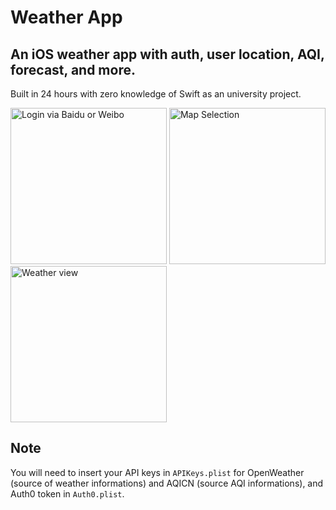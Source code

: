 # Weather App

## An iOS weather app with auth, user location, AQI, forecast, and more.

Built in 24 hours with zero knowledge of Swift as an university project.

<img src="https://user-images.githubusercontent.com/9087165/49335846-bd530d80-f630-11e8-9e84-fd068939b1c5.png" alt="Login via Baidu or Weibo" width="250">

<img src="https://user-images.githubusercontent.com/9087165/49335755-db1f7300-f62e-11e8-85c4-7e9ba91105c3.png" alt="Map Selection" width="250">

<img src="https://user-images.githubusercontent.com/9087165/49335754-db1f7300-f62e-11e8-9188-646e77c60315.png" alt="Weather view" width="250">

## Note

You will need to insert your API keys in `APIKeys.plist` for OpenWeather (source of weather informations) and AQICN (source AQI informations), and Auth0 token in `Auth0.plist`.
